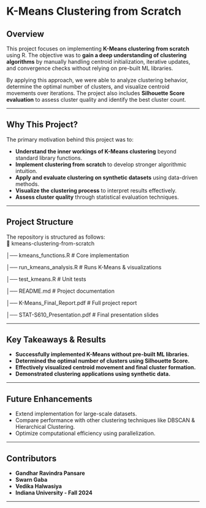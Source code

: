 # **K-Means Clustering from Scratch**

## **Overview**  
This project focuses on implementing **K-Means clustering from scratch** using R. The objective was to **gain a deep understanding of clustering algorithms** by manually handling centroid initialization, iterative updates, and convergence checks without relying on pre-built ML libraries.  

By applying this approach, we were able to analyze clustering behavior, determine the optimal number of clusters, and visualize centroid movements over iterations. The project also includes **Silhouette Score evaluation** to assess cluster quality and identify the best cluster count.  

---

## **Why This Project?**  
The primary motivation behind this project was to:  
- **Understand the inner workings of K-Means clustering** beyond standard library functions.  
- **Implement clustering from scratch** to develop stronger algorithmic intuition.  
- **Apply and evaluate clustering on synthetic datasets** using data-driven methods.  
- **Visualize the clustering process** to interpret results effectively.  
- **Assess cluster quality** through statistical evaluation techniques.  

---

## **Project Structure**  
The repository is structured as follows:  
📂 kmeans-clustering-from-scratch

│── kmeans_functions.R       # Core implementation

│── run_kmeans_analysis.R    # Runs K-Means & visualizations

│── test_kmeans.R            # Unit tests

│── README.md                # Project documentation

│── K-Means_Final_Report.pdf # Full project report

│── STAT-S610_Presentation.pdf # Final presentation slides


---

## **Key Takeaways & Results**  
- **Successfully implemented K-Means without pre-built ML libraries.**  
- **Determined the optimal number of clusters using Silhouette Score.**  
- **Effectively visualized centroid movement and final cluster formation.**  
- **Demonstrated clustering applications using synthetic data.**  

---

## **Future Enhancements**  
- Extend implementation for large-scale datasets.  
- Compare performance with other clustering techniques like DBSCAN & Hierarchical Clustering.  
- Optimize computational efficiency using parallelization.  

---

## **Contributors**  
- **Gandhar Ravindra Pansare**  
- **Swarn Gaba**  
- **Vedika Halwasiya**  
- **Indiana University - Fall 2024**  

---
